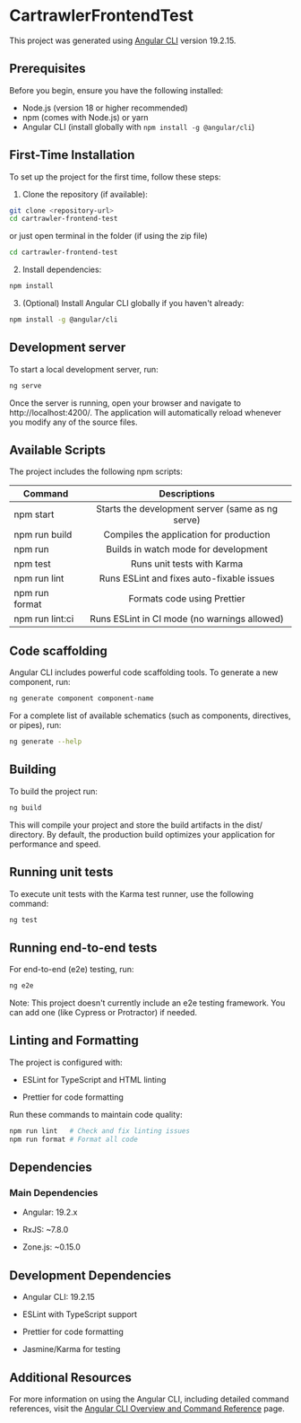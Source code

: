# CartrawlerFrontendTest

This project was generated using [Angular CLI](https://github.com/angular/angular-cli) version 19.2.15.

## Prerequisites

Before you begin, ensure you have the following installed:

- Node.js (version 18 or higher recommended)
- npm (comes with Node.js) or yarn
- Angular CLI (install globally with `npm install -g @angular/cli`)

## First-Time Installation

To set up the project for the first time, follow these steps:

1. Clone the repository (if available):

```bash
git clone <repository-url>
cd cartrawler-frontend-test
```

or just open terminal in the folder (if using the zip file)

```bash
cd cartrawler-frontend-test
```

2. Install dependencies:

```bash
npm install
```

3. (Optional) Install Angular CLI globally if you haven't already:

```bash
npm install -g @angular/cli
```

## Development server

To start a local development server, run:

```bash
ng serve
```

Once the server is running, open your browser and navigate to http://localhost:4200/. The application will automatically reload whenever you modify any of the source files.

## Available Scripts

The project includes the following npm scripts:

| Command         |                   Descriptions                   |
| --------------- | :----------------------------------------------: |
| npm start       | Starts the development server (same as ng serve) |
| npm run build   |     Compiles the application for production      |
| npm run         |       Builds in watch mode for development       |
| npm test        |            Runs unit tests with Karma            |
| npm run lint    |    Runs ESLint and fixes auto-fixable issues     |
| npm run format  |           Formats code using Prettier            |
| npm run lint:ci |   Runs ESLint in CI mode (no warnings allowed)   |

## Code scaffolding

Angular CLI includes powerful code scaffolding tools. To generate a new component, run:

```bash
ng generate component component-name
```

For a complete list of available schematics (such as components, directives, or pipes), run:

```bash
ng generate --help
```

## Building

To build the project run:

```bash
ng build
```

This will compile your project and store the build artifacts in the dist/ directory. By default, the production build optimizes your application for performance and speed.

## Running unit tests

To execute unit tests with the Karma test runner, use the following command:

```bash
ng test
```

## Running end-to-end tests

For end-to-end (e2e) testing, run:

```bash
ng e2e
```

Note: This project doesn't currently include an e2e testing framework. You can add one (like Cypress or Protractor) if needed.

## Linting and Formatting

The project is configured with:

- ESLint for TypeScript and HTML linting

- Prettier for code formatting

Run these commands to maintain code quality:

```bash
npm run lint   # Check and fix linting issues
npm run format # Format all code
```

## Dependencies

### Main Dependencies

- Angular: 19.2.x

- RxJS: ~7.8.0

- Zone.js: ~0.15.0

## Development Dependencies

- Angular CLI: 19.2.15

- ESLint with TypeScript support

- Prettier for code formatting

- Jasmine/Karma for testing

## Additional Resources

For more information on using the Angular CLI, including detailed command references, visit the [Angular CLI Overview and Command Reference](https://angular.dev/tools/cli) page.

